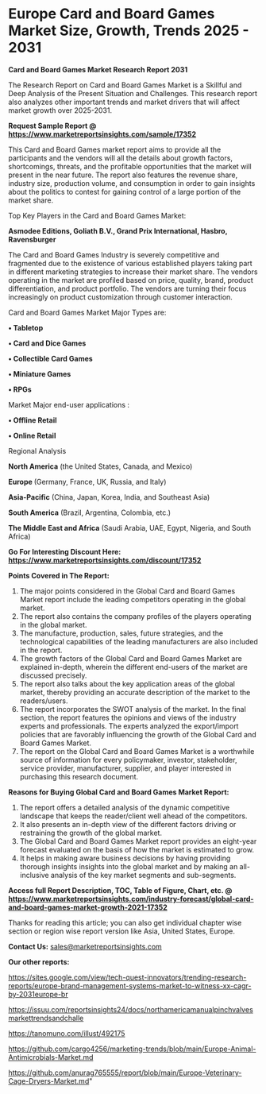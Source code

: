 # Europe Card and Board Games Market Size, Growth, Trends 2025 - 2031

<strong>Card and Board Games Market Research Report 2031</strong>

The Research Report on Card and Board Games Market is a Skillful and Deep Analysis of the Present Situation and Challenges. This research report also analyzes other important trends and market drivers that will affect market growth over 2025-2031.

<strong>Request Sample Report @ <a href=https://www.marketreportsinsights.com/sample/17352>https://www.marketreportsinsights.com/sample/17352</a></strong>

This Card and Board Games market report aims to provide all the participants and the vendors will all the details about growth factors, shortcomings, threats, and the profitable opportunities that the market will present in the near future. The report also features the revenue share, industry size, production volume, and consumption in order to gain insights about the politics to contest for gaining control of a large portion of the market share.

Top Key Players in the Card and Board Games Market:

<strong>Asmodee Editions, Goliath B.V., Grand Prix International, Hasbro, Ravensburger</strong>

The Card and Board Games Industry is severely competitive and fragmented due to the existence of various established players taking part in different marketing strategies to increase their market share. The vendors operating in the market are profiled based on price, quality, brand, product differentiation, and product portfolio. The vendors are turning their focus increasingly on product customization through customer interaction.

Card and Board Games Market Major Types are:

<strong>• Tabletop

• Card and Dice Games

• Collectible Card Games

• Miniature Games

• RPGs</strong>

Market Major end-user applications :

<strong>• Offline Retail

• Online Retail</strong>

Regional Analysis

</u><strong><b>North America</b></strong> (the United States, Canada, and Mexico)

<strong><b>Europe </b></strong>(Germany, France, UK, Russia, and Italy)

<strong><b>Asia-Pacific</b></strong> (China, Japan, Korea, India, and Southeast Asia)

<strong><b>South America</b></strong> (Brazil, Argentina, Colombia, etc.)

<strong><b>The Middle East and Africa</b></strong> (Saudi Arabia, UAE, Egypt, Nigeria, and South Africa)

<strong>Go For Interesting Discount Here: <a href=https://www.marketreportsinsights.com/discount/17352>https://www.marketreportsinsights.com/discount/17352</a></strong>

<strong>Points Covered in The Report:</strong>
<ol>
  <li>The major points considered in the Global Card and Board Games Market report include the leading competitors operating in the global market.</li>
  <li>The report also contains the company profiles of the players operating in the global market.</li>
  <li>The manufacture, production, sales, future strategies, and the technological capabilities of the leading manufacturers are also included in the report.</li>
  <li>The growth factors of the Global Card and Board Games Market are explained in-depth, wherein the different end-users of the market are discussed precisely.</li>
  <li>The report also talks about the key application areas of the global market, thereby providing an accurate description of the market to the readers/users.</li>
  <li>The report incorporates the SWOT analysis of the market. In the final section, the report features the opinions and views of the industry experts and professionals. The experts analyzed the export/import policies that are favorably influencing the growth of the Global Card and Board Games Market.</li>
  <li>The report on the Global Card and Board Games Market is a worthwhile source of information for every policymaker, investor, stakeholder, service provider, manufacturer, supplier, and player interested in purchasing this research document.</li>
</ol>
<strong>Reasons for Buying Global Card and Board Games Market Report:</strong>

<ol>
  <li>The report offers a detailed analysis of the dynamic competitive landscape that keeps the reader/client well ahead of the competitors.</li>
  <li>It also presents an in-depth view of the different factors driving or restraining the growth of the global market.</li>
  <li>The Global Card and Board Games Market report provides an eight-year forecast evaluated on the basis of how the market is estimated to grow.</li>
  <li>It helps in making aware business decisions by having providing thorough insights insights into the global market and by making an all-inclusive analysis of the key market segments and sub-segments.</li>
</ol>
<strong>Access full Report Description, TOC, Table of Figure, Chart, etc. @ <a href=https://www.marketreportsinsights.com/industry-forecast/global-card-and-board-games-market-growth-2021-17352>https://www.marketreportsinsights.com/industry-forecast/global-card-and-board-games-market-growth-2021-17352</a></strong>


Thanks for reading this article; you can also get individual chapter wise section or region wise report version like Asia, United States, Europe.

<strong>Contact Us:</strong>
sales@marketreportsinsights.com

<strong>Our other reports:</strong>

<a href=https://sites.google.com/view/tech-quest-innovators/trending-research-reports/europe-brand-management-systems-market-to-witness-xx-cagr-by-2031europe-br>https://sites.google.com/view/tech-quest-innovators/trending-research-reports/europe-brand-management-systems-market-to-witness-xx-cagr-by-2031europe-br</a>

<a href=https://issuu.com/reportsinsights24/docs/northamericamanualpinchvalvesmarkettrendsandchalle>https://issuu.com/reportsinsights24/docs/northamericamanualpinchvalvesmarkettrendsandchalle</a>

<a href=https://tanomuno.com/illust/492175>https://tanomuno.com/illust/492175</a>

<a href=https://github.com/cargo4256/marketing-trends/blob/main/Europe-Animal-Antimicrobials-Market.md>https://github.com/cargo4256/marketing-trends/blob/main/Europe-Animal-Antimicrobials-Market.md</a>

<a href=https://github.com/anurag765555/report/blob/main/Europe-Veterinary-Cage-Dryers-Market.md>https://github.com/anurag765555/report/blob/main/Europe-Veterinary-Cage-Dryers-Market.md</a>"
